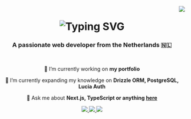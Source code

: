 <img align="right" src="https://visitor-badge.laobi.icu/badge?page_id=chadlydev.chadlydev" />


<h1 align="center">
    <img src="https://readme-typing-svg.demolab.com?font=Source+Code+Pro&duration=2000&pause=200&color=F78166&center=true&random=false&width=435&lines=Hi+There!;I'm+Chadly+Riedewald" alt="Typing SVG" />
</h1>

<h3 align="center">A passionate web developer from the Netherlands 🇳🇱</h3>

<br/>

<div align="center">
 
🔭 I’m currently working on **my portfolio**
 
🌱 I’m currently expanding my knowledge on **Drizzle ORM, PostgreSQL, Lucia Auth**

💬 Ask me about **Next.js, TypeScript or anything [here](https://github.com/chadlydev/chadlydev/issues)**

 </div>
 
<div align="center"> 
  <a href="mailto:hi@chadly.dev">
    <img src="https://img.shields.io/badge/EMail-8B89CC?style=for-the-badge&logo=protonmail&logoColor=white" />
  </a>
  <a href="https://linkedin.com/in/chadlydev" target="_blank">
    <img src="https://img.shields.io/badge/LinkedIn-0077B5?style=for-the-badge&logo=linkedin&logoColor=white" target="_blank" />
  </a>
  <a href="https://chadly.dev" target="_blank">
     <img src="https://img.shields.io/badge/Portfolio-FF1B2D?style=for-the-badge&logo=Safari&logoColor=white" target="_blank" />
</div>
